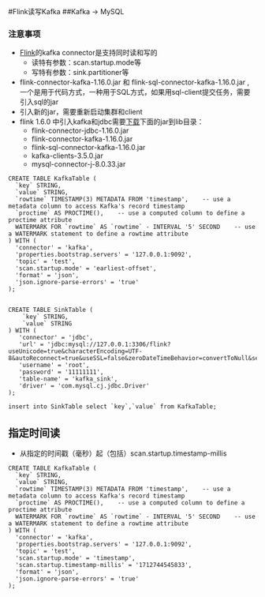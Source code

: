 #Flink读写Kafka
##Kafka -> MySQL
### 注意事项
- [Flink](https://nightlies.apache.org/flink/flink-docs-master/docs/connectors/table/overview/)的kafka connector是支持同时读和写的
   - 读特有参数：scan.startup.mode等
   - 写特有参数：sink.partitioner等
- flink-connector-kafka-1.16.0.jar 和 flink-sql-connector-kafka-1.16.0.jar , 一个是用于代码方式，一种用于SQL方式，如果用sql-client提交任务，需要引入sql的jar
- 引入新的jar，需要重新启动集群和client
- flink 1.6.0 中引入kafka和jdbc需要[下载](https://mvnrepository.com/)下面的jar到lib目录：
   - flink-connector-jdbc-1.16.0.jar
   - flink-connector-kafka-1.16.0.jar
   - flink-sql-connector-kafka-1.16.0.jar
   - kafka-clients-3.5.0.jar
   - mysql-connector-j-8.0.33.jar

```
CREATE TABLE KafkaTable (
  `key` STRING,
  `value` STRING,
  `rowtime` TIMESTAMP(3) METADATA FROM 'timestamp',    -- use a metadata column to access Kafka's record timestamp
  `proctime` AS PROCTIME(),    -- use a computed column to define a proctime attribute
  WATERMARK FOR `rowtime` AS `rowtime` - INTERVAL '5' SECOND    -- use a WATERMARK statement to define a rowtime attribute
) WITH (
  'connector' = 'kafka',
  'properties.bootstrap.servers' = '127.0.0.1:9092',
  'topic' = 'test',
  'scan.startup.mode' = 'earliest-offset',
  'format' = 'json',
  'json.ignore-parse-errors' = 'true'
);


CREATE TABLE SinkTable (
    `key` STRING,
    `value` STRING
) WITH (
   'connector' = 'jdbc',
   'url' = 'jdbc:mysql://127.0.0.1:3306/flink?useUnicode=true&characterEncoding=UTF-8&autoReconnect=true&useSSL=false&zeroDateTimeBehavior=convertToNull&serverTimezone=Asia/Shanghai&allowPublicKeyRetrieval=true',
   'username' = 'root',
   'password' = '11111111',
   'table-name' = 'kafka_sink',
   'driver' = 'com.mysql.cj.jdbc.Driver'
);

insert into SinkTable select `key`,`value` from KafkaTable;
```
## 指定时间读
- 从指定的时间戳（毫秒）起（包括）scan.startup.timestamp-millis

```
CREATE TABLE KafkaTable (
  `key` STRING,
  `value` STRING,
  `rowtime` TIMESTAMP(3) METADATA FROM 'timestamp',    -- use a metadata column to access Kafka's record timestamp
  `proctime` AS PROCTIME(),    -- use a computed column to define a proctime attribute
  WATERMARK FOR `rowtime` AS `rowtime` - INTERVAL '5' SECOND    -- use a WATERMARK statement to define a rowtime attribute
) WITH (
  'connector' = 'kafka',
  'properties.bootstrap.servers' = '127.0.0.1:9092',
  'topic' = 'test',
  'scan.startup.mode' = 'timestamp',
  'scan.startup.timestamp-millis' = '1712744545833',
  'format' = 'json',
  'json.ignore-parse-errors' = 'true'
);
```